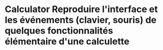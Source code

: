 # Calculator  Reproduire l'interface et les événements (clavier, souris) de quelques fonctionnalités élémentaire d'une calculette
